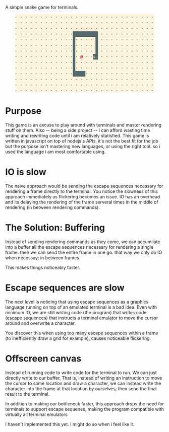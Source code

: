 A simple snake game for terminals.

<p align="center">
  <picture>
    <source srcset="https://raw.githubusercontent.com/adam-devel/snake/main/demo/light.png" media="(prefers-color-scheme: light)">
    <source srcset="https://raw.githubusercontent.com/adam-devel/snake/main/demo/dark.png" media="(prefers-color-scheme: dark)">
    <img src="https://raw.githubusercontent.com/adam-devel/snake/main/demo/light.png" alt="" />
  </picture>
</p>

# Purpose

This game is an excuse to play around with terminals and master rendering stuff
on them.
Also -- being a side project -- i can afford wasting time writing and rewriting
code until i am relatively statisfied.
This game is written in javascript on top of nodejs's APIs, it's not the best
fit for the job but the purpose isn't mastering new languages, or using the
right tool. so i used the language i am most comfortable using.

# IO is slow

The naive approach would be sending the escape sequences necessary for
rendering a frame directly to the terminal. You notice the slowness of this
approach immediately as flickering becomes an issue. IO has an overhead and its
delaying the rendering of the frame serveral times in the middle of rendering
(in between rendering commands).

# The Solution: Buffering

Instead of sending rendering commands as they come, we can accumilate into a buffer all the
escape sequences necessary for rendering a single frame. then we can send the entire frame in one go.
that way we only do IO when necessay: in between frames.

This makes things noticeably faster.

# Escape sequences are slow

The next level is noticing that using escape sequences as a graphics language
running on top of an emulated terminal is a bad idea. Even with minimum IO, we
are still writing code (the program) that writes code (escape sequences) that
instructs a terminal emulator to move the cursor around and overwrite a character.

You discover this when using too many escape sequences within a frame (to
inefficiently draw a grid for example), causes noticeable flickering.

# Offscreen canvas

Instead of running code to write code for the terminal to run.
We can just directly write to our buffer.
That is, instead of writing an instruction to move the cursor to some location and draw a character,
we can instead write the character into the frame at that location by ourselves, then send the final result to the terminal.

In addition to making our bottleneck faster, this approach drops the need for terminals to support
escape sequenes, making the program compatible with virtually all terminal emulators

I haven't implemented this yet. i might do so when i feel like it.
